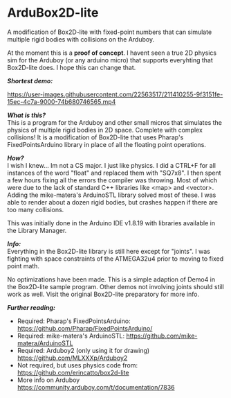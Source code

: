 # ArduBox2D-lite
A modification of Box2D-lite with fixed-point numbers that can simulate multiple rigid bodies with collisions on the Arduboy.

At the moment this is a **proof of concept**. I havent seen a true 2D physics sim for the Arduboy (or any arduino micro) that supports everyhting that Box2D-lite does. I hope this can change that. 

***Shortest demo:***

https://user-images.githubusercontent.com/22563517/211410255-9f3151fe-15ec-4c7a-9000-74b680746565.mp4  


***What is this?***  
This is a program for the Arduboy and other small micros that simulates the physics of multiple rigid bodies in 2D space. Complete with complex collisions! It is a modification of Box2D-lite that uses Pharap's FixedPointsArduino library in place of all the floating point operations.  

***How?***  
I wish I knew... Im not a CS major. I just like physics. 
I did a CTRL+F for all instances of the word "float" and replaced them with "SQ7x8". I then spent a few hours fixing all the errors the compiler was throwing. Most of which were due to the lack of standard C++ libraries like \<map> and \<vector>. Adding the mike-matera's ArduinoSTL library solved most of these. I was able to render about a dozen rigid bodies, but crashes happen if there are too many collisions.  

This was initially done in the Arduino IDE v1.8.19 with libraries available in the Library Manager.  

***Info:***  
Everything in the Box2D-lite library is still here except for "joints". I was fighting with space constraints of the ATMEGA32u4 prior to moving to fixed point math.  

No optimizations have been made. This is a simple adaption of Demo4 in the Box2D-lite sample program. Other demos not involving joints should still work as well. Visit the original Box2D-lite preparatory for more info.  

***Further reading:***  
- Required: Pharap's FixedPointsArduino: https://github.com/Pharap/FixedPointsArduino/  
- Required: mike-matera's ArduinoSTL: https://github.com/mike-matera/ArduinoSTL  
- Required: Arduboy2 (only using it for drawing) https://github.com/MLXXXp/Arduboy2  
- Not required, but uses physics code from: https://github.com/erincatto/box2d-lite  
- More info on Arduboy https://community.arduboy.com/t/documentation/7836
  
  
